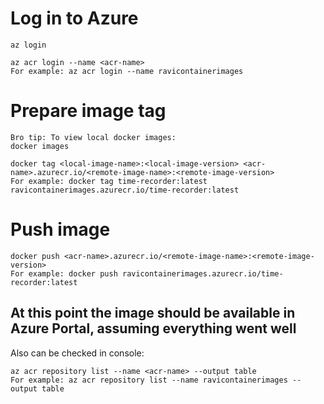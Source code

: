 # Log in to Azure
```
az login
```
```
az acr login --name <acr-name>
For example: az acr login --name ravicontainerimages
```

# Prepare image tag
```
Bro tip: To view local docker images:
docker images

docker tag <local-image-name>:<local-image-version> <acr-name>.azurecr.io/<remote-image-name>:<remote-image-version>
For example: docker tag time-recorder:latest ravicontainerimages.azurecr.io/time-recorder:latest
```

# Push image
```
docker push <acr-name>.azurecr.io/<remote-image-name>:<remote-image-version>
For example: docker push ravicontainerimages.azurecr.io/time-recorder:latest
```

## At this point the image should be available in Azure Portal, assuming everything went well
Also can be checked in console:
```
az acr repository list --name <acr-name> --output table
For example: az acr repository list --name ravicontainerimages --output table
```
